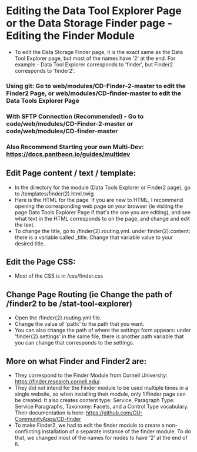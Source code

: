 # Editing the Data Tool Explorer Page or the Data Storage Finder page - Editing the Finder Module

- To edit the Data Storage Finder page, it is the exact same as the Data Tool Explorer page, but most of the names have '2' at the end.  For example - Data Tool Explorer corresponds to 'finder', but Finder2 corresponds to 'finder2'.

### Using git: Go to web/modules/CD-Finder-2-master to edit the Finder2 Page, or web/modules/CD-finder-master to edit the Data Tools Explorer Page
### With SFTP Connection (Recommended) - Go to code/web/modules/CD-Finder-2-master or code/web/modules/CD-finder-master

### Also Recommend Starting your own Multi-Dev:  https://docs.pantheon.io/guides/multidev

## Edit Page content / text / template:
- In the directory for the module (Data Tools Explorer or Finder2 page), go to /templates/finder(2).html.twig
- Here is the HTML for the page.  If you are new to HTML, I recommend opening the corresponding web page on your browser (ie visiting the page Data Tools Explorer Page if that's the one you are editing), and see what text in the HTML corresponds to on the page, and change and edit the text.  
- To change the title, go to /finder{2}.routing.yml.  under finder(2).content: there is a variable called _title.  Change that variable value to your desired title.

## Edit the Page CSS:
- Most of the CSS is in /css/finder.css

## Change Page Routing (ie Change the path of /finder2 to be /stat-tool-explorer)
- Open the /finder{2}.routing.yml file.  
- Change the value of 'path:' to the path that you want.  
- You can also change the path of where the settings form appears: under 'finder{2}.settings' in the same file, there is another path variable that you can change that corresponds to the settings.

## More on what Finder and Finder2 are:
- They correspond to the Finder Module from Cornell University: https://finder.research.cornell.edu/.
- They did not intend for the Finder module to be used multiple times in a single website, so when installing their module, only 1 Finder page can be created.  It also creates content type: Service, Paragraph Type: Service Paragraphs, Taxonomy: Facets, and a Control Type vocabulary.  Their documentation is here: https://github.com/CU-CommunityApps/CD-finder
- To make Finder2, we had to edit the finder module to create a non-conflicting installation of a separate instance of the finder module.  To do that, we changed most of the names for nodes to have '2' at the end of it.  
